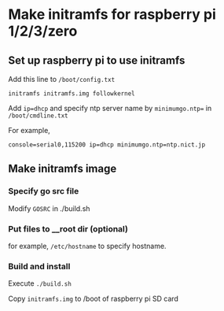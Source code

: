 # Make initramfs for raspberry pi 1/2/3/zero

## Set up raspberry pi to use initramfs

Add this line to `/boot/config.txt`

```
initramfs initramfs.img followkernel
```

Add `ip=dhcp` and specify ntp server name by `minimumgo.ntp=` in `/boot/cmdline.txt`

For example,

```
console=serial0,115200 ip=dhcp minimumgo.ntp=ntp.nict.jp
```

## Make initramfs image

### Specify go src file

Modify `GOSRC` in ./build.sh

### Put files to __root dir (optional)

for example, `/etc/hostname` to specify hostname.

### Build and install

Execute `./build.sh`

Copy `initramfs.img` to /boot of raspberry pi SD card
